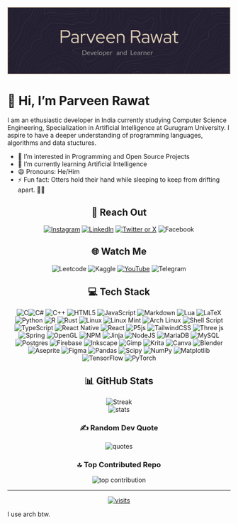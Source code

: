 ![Banner](./Banner.png)

# 👋 Hi, I’m  Parveen Rawat

I am an ethusiastic developer in India currently studying Computer Science Engineering, Specialization in Artificial Intelligence at Gurugram University.
I aspire to have a deeper understanding of programming languages, algorithms and data stuctures.

- 👀 I’m interested in Programming and Open Source Projects
- 🌱 I’m currently learning Artificial Intelligence
- 😄 Pronouns: He/Him
- ⚡ Fun fact: Otters hold their hand while sleeping to keep from drifting apart. 🦦🦦
<!--- - 💞️ I’m looking to collaborate on --->

<div align="center">

## 🤝 Reach Out

[![Instagram](https://img.shields.io/badge/Instagram-E4405F?style=for-the-badge&logo=instagram&logoColor=white)](https://instagram.com/ParveenXRawat) [![LinkedIn](https://img.shields.io/badge/LinkedIn-0077B5?style=for-the-badge&logo=linkedin&logoColor=white)](<https://linkedin.com/in/Parveen Rawat>) [![Twitter or X](https://img.shields.io/badge/Twitter-1DA1F2?style=for-the-badge&logo=twitter&logoColor=white)](https://x.com/ParveenXRawat) ![Facebook](https://img.shields.io/badge/Facebook-1877F2?style=for-the-badge&logo=facebook&logoColor=white)

## 🌐 Watch Me

![Leetcode](https://img.shields.io/badge/-LeetCode-FFA116?style=for-the-badge&logo=LeetCode&logoColor=black) ![Kaggle](https://img.shields.io/badge/Kaggle-20BEFF?style=for-the-badge&logo=Kaggle&logoColor=white) [![YouTube](https://img.shields.io/badge/YouTube-FF0000?style=for-the-badge&logo=youtube&logoColor=white)](<https://youtube.com/@Panoci Agasta>) ![Telegram](https://img.shields.io/badge/Telegram-2CA5E0?style=for-the-badge&logo=telegram&logoColor=white)

## 💻 Tech Stack

![C](https://img.shields.io/badge/c-%2300599C.svg?style=for-the-badge&logo=c&logoColor=white)![C#](https://img.shields.io/badge/c%23-%23239120.svg?style=for-the-badge&logo=csharp&logoColor=white) ![C++](https://img.shields.io/badge/c++-%2300599C.svg?style=for-the-badge&logo=c%2B%2B&logoColor=white) ![HTML5](https://img.shields.io/badge/html5-%23E34F26.svg?style=for-the-badge&logo=html5&logoColor=white) ![JavaScript](https://img.shields.io/badge/javascript-%23323330.svg?style=for-the-badge&logo=javascript&logoColor=%23F7DF1E) ![Markdown](https://img.shields.io/badge/markdown-%23000000.svg?style=for-the-badge&logo=markdown&logoColor=white) ![Lua](https://img.shields.io/badge/lua-%232C2D72.svg?style=for-the-badge&logo=lua&logoColor=white) ![LaTeX](https://img.shields.io/badge/latex-%23008080.svg?style=for-the-badge&logo=latex&logoColor=white) ![Python](https://img.shields.io/badge/python-3670A0?style=for-the-badge&logo=python&logoColor=ffdd54) ![R](https://img.shields.io/badge/r-%23276DC3.svg?style=for-the-badge&logo=r&logoColor=white) ![Rust](https://img.shields.io/badge/rust-%23000000.svg?style=for-the-badge&logo=rust&logoColor=white) ![Linux](https://img.shields.io/badge/Linux-FCC624?style=for-the-badge&logo=linux&logoColor=black) ![Linux Mint](https://img.shields.io/badge/Linux_Mint-87CF3E?style=for-the-badge&logo=linux-mint&logoColor=white) ![Arch Linux](https://img.shields.io/badge/Arch_Linux-1793D1?style=for-the-badge&logo=arch-linux&logoColor=white) ![Shell Script](https://img.shields.io/badge/shell_script-%23121011.svg?style=for-the-badge&logo=gnu-bash&logoColor=white) ![TypeScript](https://img.shields.io/badge/typescript-%23007ACC.svg?style=for-the-badge&logo=typescript&logoColor=white) ![React Native](https://img.shields.io/badge/react_native-%2320232a.svg?style=for-the-badge&logo=react&logoColor=%2361DAFB) ![React](https://img.shields.io/badge/react-%2320232a.svg?style=for-the-badge&logo=react&logoColor=%2361DAFB) ![P5js](https://img.shields.io/badge/p5.js-ED225D?style=for-the-badge&logo=p5.js&logoColor=FFFFFF) ![TailwindCSS](https://img.shields.io/badge/tailwindcss-%2338B2AC.svg?style=for-the-badge&logo=tailwind-css&logoColor=white) ![Three js](https://img.shields.io/badge/threejs-black?style=for-the-badge&logo=three.js&logoColor=white) ![Spring](https://img.shields.io/badge/spring-%236DB33F.svg?style=for-the-badge&logo=spring&logoColor=white) ![OpenGL](https://img.shields.io/badge/OpenGL-%23FFFFFF.svg?style=for-the-badge&logo=opengl) ![NPM](https://img.shields.io/badge/NPM-%23CB3837.svg?style=for-the-badge&logo=npm&logoColor=white) ![Jinja](https://img.shields.io/badge/jinja-white.svg?style=for-the-badge&logo=jinja&logoColor=black) ![NodeJS](https://img.shields.io/badge/node.js-6DA55F?style=for-the-badge&logo=node.js&logoColor=white) ![MariaDB](https://img.shields.io/badge/MariaDB-003545?style=for-the-badge&logo=mariadb&logoColor=white) ![MySQL](https://img.shields.io/badge/mysql-%2300000f.svg?style=for-the-badge&logo=mysql&logoColor=white) ![Postgres](https://img.shields.io/badge/postgres-%23316192.svg?style=for-the-badge&logo=postgresql&logoColor=white) ![Firebase](https://img.shields.io/badge/Firebase-039BE5?style=for-the-badge&logo=Firebase&logoColor=white) ![Inkscape](https://img.shields.io/badge/Inkscape-e0e0e0?style=for-the-badge&logo=inkscape&logoColor=080A13) ![Gimp](https://img.shields.io/badge/Gimp-657D8B?style=for-the-badge&logo=gimp&logoColor=FFFFFF) ![Krita](https://img.shields.io/badge/Krita-203759?style=for-the-badge&logo=krita&logoColor=EEF37B) ![Canva](https://img.shields.io/badge/Canva-%2300C4CC.svg?style=for-the-badge&logo=Canva&logoColor=white) ![Blender](https://img.shields.io/badge/blender-%23F5792A.svg?style=for-the-badge&logo=blender&logoColor=white) ![Aseprite](https://img.shields.io/badge/Aseprite-FFFFFF?style=for-the-badge&logo=Aseprite&logoColor=#7D929E) ![Figma](https://img.shields.io/badge/figma-%23F24E1E.svg?style=for-the-badge&logo=figma&logoColor=white) ![Pandas](https://img.shields.io/badge/pandas-%23150458.svg?style=for-the-badge&logo=pandas&logoColor=white) ![Scipy](https://img.shields.io/badge/SciPy-%230C55A5.svg?style=for-the-badge&logo=scipy&logoColor=%white) ![NumPy](https://img.shields.io/badge/numpy-%23013243.svg?style=for-the-badge&logo=numpy&logoColor=white) ![Matplotlib](https://img.shields.io/badge/Matplotlib-%23ffffff.svg?style=for-the-badge&logo=Matplotlib&logoColor=black) ![TensorFlow](https://img.shields.io/badge/TensorFlow-%23FF6F00.svg?style=for-the-badge&logo=TensorFlow&logoColor=white) ![PyTorch](https://img.shields.io/badge/PyTorch-%23EE4C2C.svg?style=for-the-badge&logo=PyTorch&logoColor=white)

## 📊 GitHub Stats

<!---![](https://github-readme-stats.vercel.app/api?username=ParveenRawat&theme=dark&hide_border=false&include_all_commits=true&count_private=true)<br/> --->
![Streak](https://github-readme-streak-stats.herokuapp.com/?user=ParveenRawat&theme=dark&hide_border=false)<br/>
![stats](https://github-readme-stats.vercel.app/api/top-langs/?username=ParveenRawat&theme=dark&hide_border=false&include_all_commits=true&count_private=true&layout=compact)

### ✍️ Random Dev Quote

![quotes](https://quotes-github-readme.vercel.app/api?type=horizontal&theme=dark)

### 🔝 Top Contributed Repo

![top contribution](https://github-contributor-stats.vercel.app/api?username=ParveenRawat&limit=5&theme=dark&combine_all_yearly_contributions=true)

---
[![visits](https://visitcount.itsvg.in/api?id=ParveenRawat&icon=3&color=12)](https://visitcount.itsvg.in)
</div>
I use arch btw.
